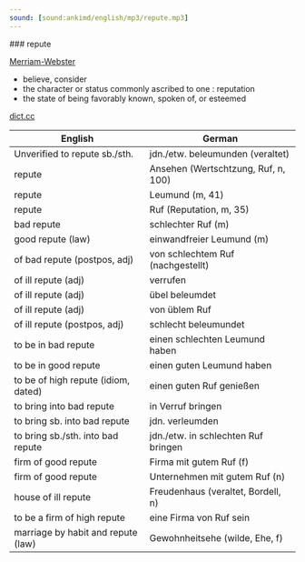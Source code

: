 ```yaml
---
sound: [sound:ankimd/english/mp3/repute.mp3]
---
```


\### repute

[Merriam-Webster](https://www.merriam-webster.com/dictionary/repute)

- believe, consider
- the character or status commonly ascribed to one : reputation
- the state of being favorably known, spoken of, or esteemed

[dict.cc](https://www.dict.cc/repute)

| English        | German       |
| -------------- | ------------ |
| Unverified to repute sb./sth. | jdn./etw. beleumunden (veraltet) |
| repute | Ansehen (Wertschtzung, Ruf, n, 100) |
| repute | Leumund (m, 41) |
| repute | Ruf (Reputation, m, 35) |
| bad repute | schlechter Ruf (m) |
| good repute (law) | einwandfreier Leumund (m) |
| of bad repute (postpos, adj) | von schlechtem Ruf (nachgestellt) |
| of ill repute (adj) | verrufen |
| of ill repute (adj) | übel beleumdet |
| of ill repute (adj) | von üblem Ruf |
| of ill repute (postpos, adj) | schlecht beleumundet |
| to be in bad repute | einen schlechten Leumund haben |
| to be in good repute | einen guten Leumund haben |
| to be of high repute (idiom, dated) | einen guten Ruf genießen |
| to bring into bad repute | in Verruf bringen |
| to bring sb. into bad repute | jdn. verleumden |
| to bring sb./sth. into bad repute | jdn./etw. in schlechten Ruf bringen |
| firm of good repute | Firma mit gutem Ruf (f) |
| firm of good repute | Unternehmen mit gutem Ruf (n) |
| house of ill repute | Freudenhaus (veraltet, Bordell, n) |
| to be a firm of high repute | eine Firma von Ruf sein |
| marriage by habit and repute (law) | Gewohnheitsehe (wilde, Ehe, f) |
